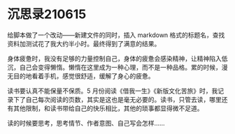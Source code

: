 # 沉思录210615

给脚本做了一个改动——新建文件的同时，插入 markdown 格式的标题名，查找资料加测试花了我大约半小时。最终得到了满意的结果。

身体疲惫时，我没有足够的力量控制自己，身体的疲惫会感染精神，让精神陷入低沉，自己会变得懒惰。懒惰在这里成为一种心理，而不是一种品格。累的时候，漫无目的地看着手机，感觉很舒适，缓解了身心的疲惫。

读书要认真不能保量不保质。5 月份阅读《借我一生》《新版文化苦旅》时，我记录下了自己每次阅读的页数，其实是这也是毫无必要的。读书，只管去读，哪里还有其他限制，和读书带给自己的快乐相比，其他的琐事都显得微不足道。

读的时候要思考，思考情节、作者意图、自己写会怎样……
